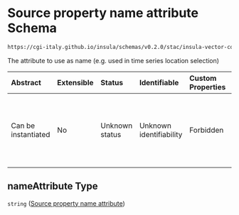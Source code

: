 # Source property name attribute Schema

```txt
https://cgi-italy.github.io/insula/schemas/v0.2.0/stac/insula-vector-collection-time-dynamic-data.schema.json#/properties/nameAttribute
```

The attribute to use as name (e.g. used in time series location selection)

| Abstract            | Extensible | Status         | Identifiable            | Custom Properties | Additional Properties | Access Restrictions | Defined In                                                                                                                                             |
| :------------------ | :--------- | :------------- | :---------------------- | :---------------- | :-------------------- | :------------------ | :----------------------------------------------------------------------------------------------------------------------------------------------------- |
| Can be instantiated | No         | Unknown status | Unknown identifiability | Forbidden         | Allowed               | none                | [insula-vector-collection-time-dynamic-data.schema.json\*] (schemas/stac/insula-vector-collection-time-dynamic-data.schema.json) |

## nameAttribute Type

`string` ([Source property name attribute](insula-vector-collection-time-dynamic-data-properties-source-property-name-attribute.md))
